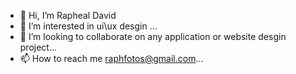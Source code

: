 - 👋 Hi, I’m Rapheal David
- 👀 I’m interested in ui\ux desgin  ...
- 💞️ I’m looking to collaborate on any application or website desgin project...
- 📫 How to reach me raphfotos@gmail.com...

<!---
RAPBOT21/RAPBOT21 is a ✨ special ✨ repository because its `README.md` (this file) appears on your GitHub profile.
You can click the Preview link to take a look at your changes.
--->

